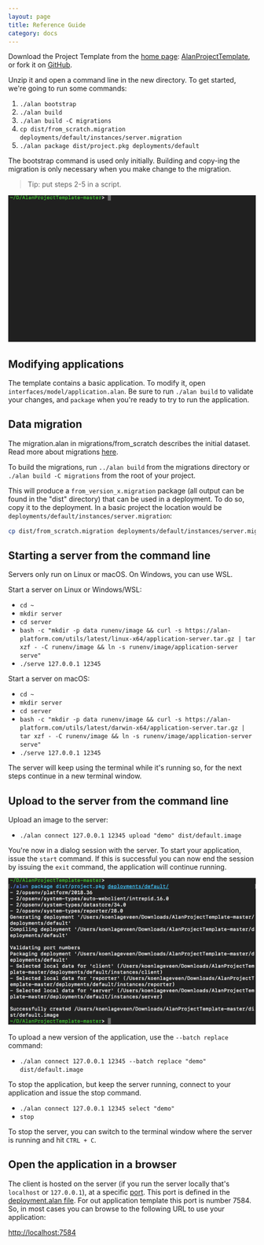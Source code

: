```yaml
---
layout: page
title: Reference Guide
category: docs
---
```



Download the Project Template from the [home page](/): [AlanProjectTemplate](https://github.com/M-industries/AlanProjectTemplate/archive/master.zip), or fork it on [GitHub](https://github.com/M-industries/AlanProjectTemplate).

Unzip it and open a command line in the new directory. To get started, we're going to run some commands:

1. `./alan bootstrap`
2. `./alan build`
3. `./alan build -C migrations`
4. `cp dist/from_scratch.migration deployments/default/instances/server.migration`
5. `./alan package dist/project.pkg deployments/default`

The bootstrap command is used only initially. Building and copy-ing the migration is only necessary when you make change to the migration. 

> Tip: put steps 2-5 in a script.

![](cli1.gif)


## Modifying applications
The template contains a basic application. To modify it, open `interfaces/model/application.alan`. Be sure to run `./alan build` to validate your changes, and `package` when you're ready to try to run the application.


## Data migration
The migration.alan in migrations/from_scratch describes the initial dataset. Read more about migrations [here](/pages/tuts/migration.html).

To build the migrations, run `../alan build` from the migrations directory or `./alan build -C migrations` from the root of your project.

This will produce a `from_version_x.migration` package (all output can be found in the "dist" directory) that can be used in a deployment. To do so, copy it to the deployment. In a basic project the location would be `deployments/default/instances/server.migration`:

```sh
cp dist/from_scratch.migration deployments/default/instances/server.migration
```

## Starting a server from the command line
Servers only run on Linux or macOS. On Windows, you can use WSL. 

Start a server on Linux or Windows/WSL:

- `cd ~`
- `mkdir server`
- `cd server`
- `bash -c "mkdir -p data runenv/image && curl -s https://alan-platform.com/utils/latest/linux-x64/application-server.tar.gz | tar xzf - -C runenv/image && ln -s runenv/image/application-server serve"`
- `./serve 127.0.0.1 12345`

Start a server on macOS:

- `cd ~`
- `mkdir server`
- `cd server`
- `bash -c "mkdir -p data runenv/image && curl -s https://alan-platform.com/utils/latest/darwin-x64/application-server.tar.gz | tar xzf - -C runenv/image && ln -s runenv/image/application-server serve"`
- `./serve 127.0.0.1 12345`


The server will keep using the terminal while it's running so, for the next steps continue in a new terminal window.


## Upload to the server from the command line
Upload an image to the server:

- `./alan connect 127.0.0.1 12345 upload "demo" dist/default.image`

You're now in a dialog session with the server. To start your application, issue the `start` command.
If this is successful you can now end the session by issuing the `exit` command, the application will continue running.

![](cli2.gif)

To upload a new version of the application, use the `--batch replace` command:

- `./alan connect 127.0.0.1 12345 --batch replace "demo" dist/default.image`

To stop the application, but keep the server running, connect to your application and issue the stop command.

- `./alan connect 127.0.0.1 12345 select "demo"`
- `stop`

To stop the server, you can switch to the terminal window where the server is running and hit `CTRL + C`. 


## Open the application in a browser

The client is hosted on the server (if you run the server locally that's `localhost` or `127.0.0.1`), at a specific [port](https://en.wikipedia.org/wiki/Network_port). This port is defined in the [deployment.alan file](https://github.com/M-industries/AlanProjectTemplate/blob/master/deployments/default/deployment.alan#L20). For out application template this port is number 7584. So, in most cases you can browse to the following URL to use your application:

[http://localhost:7584](http://localhost:7584)
